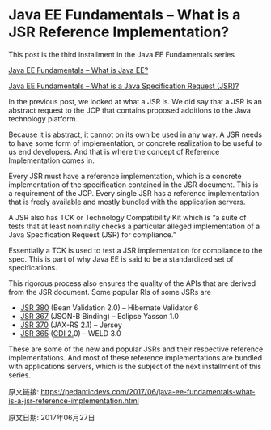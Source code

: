 # Java EE Fundamentals – What is a JSR Reference Implementation?

This post is the third installment in the Java EE Fundamentals series

[Java EE Fundamentals – What is Java EE?](https://pedanticdevs.com/2017/06/java-ee-fundamentals-what-is-java-ee.html)

[Java EE Fundamentals – What is a Java Specification Request (JSR)?](https://pedanticdevs.com/2017/06/java-ee-fundamentals-java-specification-request-what-is-a-jsr.html)

In the previous post, we looked at what a JSR is. We did say that a JSR is an abstract request to the JCP that contains proposed additions to the Java technology platform.

Because it is abstract, it cannot on its own be used in any way. A JSR needs to have some form of implementation, or concrete realization to be useful to us end developers. And that is where the concept of Reference Implementation comes in.

Every JSR must have a reference implementation, which is a concrete implementation of the specification contained in the JSR document. This is a requirement of the JCP. Every single JSR has a reference implementation that is freely available and mostly bundled with the application servers.

A JSR also has TCK or Technology Compatibility Kit which is “a suite of tests that at least nominally checks a particular alleged implementation of a Java Specification Request (JSR) for compliance.”

Essentially a TCK is used to test a JSR implementation for compliance to the spec. This is part of why Java EE is said to be a standardized set of specifications.

This rigorous process also ensures the quality of the APIs that are derived from the JSR document. Some popular RIs of some JSRs are

*   [JSR 380](https://jcp.org/en/jsr/detail?id=380) (Bean Validation 2.0)  – Hibernate Validator 6
*   [JSR 367](https://jcp.org/en/jsr/detail?id=367) (JSON-B Binding) – Eclipse Yasson 1.0
*   [JSR 370](https://jcp.org/en/jsr/detail?id=370) (JAX-RS 2.1) – Jersey
*   [JSR 365](https://jcp.org/en/jsr/detail?id=365) ([CDI 2.](https://is.gd/ee7cdi)0) – WELD 3.0

These are some of the new and popular JSRs and their respective reference implementations. And most of these reference implementations are bundled with applications servers, which is the subject of the next installment of this series.


原文链接: <https://pedanticdevs.com/2017/06/java-ee-fundamentals-what-is-a-jsr-reference-implementation.html>

原文日期: 2017年06月27日
